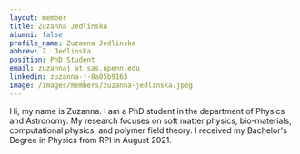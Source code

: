```yaml
---
layout: member
title: Zuzanna Jedlinska
alumni: false 
profile_name: Zuzanna Jedlinska
abbrev: Z. Jedlinska
position: PhD Student
email: zuzannaj at sas.upenn.edu
linkedin: zuzanna-j-8a05b9163
image: /images/members/zuzanna-jedlinska.jpeg
---
```


Hi, my name is Zuzanna. I am a PhD student in the department of Physics and Astronomy. My research focuses on soft matter physics, bio-materials, computational physics, and polymer field theory. I received my Bachelor's Degree in Physics from RPI in August 2021. 
